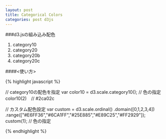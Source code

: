 ```yaml
---
layout: post
title: Categorical Colors
categories: post d3js
---
```


<div id="svg"></div>

###d3.jsの組み込み配色

1. category10
2. category20
3. category20b
4. category20c

####<使い方>

{% highlight javascript %}

// category10の配色を指定
var color10 = d3.scale.category10();
// 色の指定
color10(2)　// #2ca02c

// カスタム配色設定 
var custom = d3.scale.ordinal()
               .domain([0,1,2,3,4])
               .range(["#E6FF36","#6CA1FF","#25E885","#E89C25","#FF2929"]);
custom(1); // 色の指定                    

{% endhighlight %}

<script src="http://d3js.org/d3.v3.min.js" charset="utf-8"></script>
<script>

var width = height = 640;

var bgColor = "black"; // 背景色

/** svg空間作成 */
var svg =  d3.select("#svg")
                      .append("svg")
                      .attr("width", width)
                      .attr("height", height)
                      .style("background",bgColor);


var color10 = d3.scale.category10();
var color20 = d3.scale.category20();
var color20b = d3.scale.category20b();
var color20c = d3.scale.category20c();
var custom = d3.scale.ordinal()
               .domain([0,1,2,3,4])
               .range(["#E6FF36",
                       "#6CA1FF",
                       "#25E885",
                       "#E89C25",
                       "#FF2929"
                     ]);
 
var c10 = [];
var c20 = [];
var head = ["category10","category20","category20b","category20c","custom"]

for (var i = 0; i < 10; i++) {
  c10.push(i);
};
for (var i = 0; i < 20; i++) {
  c20.push(i);
};

svg.selectAll(".c10")
   .data(c10)
   .enter()
   .append("rect")
   .attr("x", function(d,i){ return 10;})
   .attr("y", function(d,i){ return i * 30 + 30; })
   .attr("width",100)
   .attr("height", 28)
   .attr("class","c10")
   .style("fill", function(d,i){return color10(i)});

svg.selectAll(".c20")
   .data(c20)
   .enter()
   .append("rect")
   .attr("x", function(d,i){ return 130;})
   .attr("y", function(d,i){ return i * 30 + 30; })
   .attr("width",100)
   .attr("height", 28)
   .attr("class","c20")
   .style("fill", function(d,i){return color20(i)});

svg.selectAll(".c20b")
   .data(c20)
   .enter()
   .append("rect")
   .attr("x", function(d,i){ return 250;})
   .attr("y", function(d,i){ return i * 30 + 30; })
   .attr("width",100)
   .attr("height", 28)
   .attr("class","c20b")
   .style("fill", function(d,i){return color20b(i)});

svg.selectAll(".c20c")
   .data(c20)
   .enter()
   .append("rect")
   .attr("x", function(d,i){ return 370;})
   .attr("y", function(d,i){ return i * 30 + 30; })
   .attr("width",100)
   .attr("height", 28)
   .attr("class","c20c")
   .style("fill", function(d,i){return color20c(i)});

svg.selectAll(".cust")
   .data(custom.range())
   .enter()
   .append("rect")
   .attr("x", function(d,i){ return 490;})
   .attr("y", function(d,i){ return i * 30 + 30; })
   .attr("width",100)
   .attr("height", 28)
   .attr("class","cust")
   .style("fill", function(d,i){return custom(i)});

svg.selectAll(".head")
   .data(head)
   .enter()
   .append("text")
   .attr("x",function(d,i){ return i*120 + 10; })
   .attr("y", 20)
   .text(function(d){ return d;})
   .attr("font-family", "sans-serif")
   .attr("font-size", "16px")
   .attr("font-weight","bold")
   .attr("class","head")
   .style("fill", "red");


svg.selectAll(".c10t")
   .data(color10.domain())
   .enter()
   .append("text")
   .attr("x", function(){ return 20; })
   .attr("y", function(d,i){ return i * 30 + 50; })
   .text(function(d,i){ return color10(i);})
   .attr("font-family", "sans-serif")
   .attr("font-size", "16px")
   .attr("class","c10t")
   .style("fill", "#ccc");
  
svg.selectAll(".c20t")
   .data(color20.domain())
   .enter()
   .append("text")
   .attr("x", function(){ return 140; })
   .attr("y", function(d,i){ return i * 30 + 50; })
   .text(function(d,i){ return color20(i);})
   .attr("font-family", "sans-serif")
   .attr("font-size", "16px")
   .attr("class","c20t")
   .style("fill", "#ccc");

svg.selectAll(".c20bt")
   .data(color20b.domain())
   .enter()
   .append("text")
   .attr("x", function(){ return 260; })
   .attr("y", function(d,i){ return i * 30 + 50; })
   .text(function(d,i){ return color20b(i);})
   .attr("font-family", "sans-serif")
   .attr("font-size", "16px")
   .attr("class","c20bt")
   .style("fill", "#ccc");

svg.selectAll(".c20ct")
   .data(color20c.domain())
   .enter()
   .append("text")
   .attr("x", function(){ return 380; })
   .attr("y", function(d,i){ return i * 30 + 50; })
   .text(function(d,i){ return color20c(i);})
   .attr("font-family", "sans-serif")
   .attr("font-size", "16px")
   .attr("class","c20ct")
   .style("fill", "#ccc");

svg.selectAll(".custt")
   .data(custom.domain())
   .enter()
   .append("text")
   .attr("x", function(){ return 500; })
   .attr("y", function(d,i){ return i * 30 + 50; })
   .text(function(d,i){ return custom(i);})
   .attr("font-family", "sans-serif")
   .attr("font-size", "16px")
   .attr("class","custt")
   .style("fill", "#ccc");


</script>